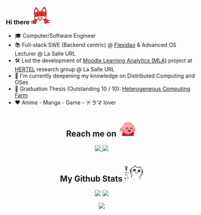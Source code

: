### Hi there <img src="https://raw.githubusercontent.com/JiahuiChen99/JiahuiChen99/main/assets/pyong.gif" width="50" alt="pyong">

- 🎓 Computer/Software Engineer
- 📚 Full-stack SWE (Backend centric) @ [Flexidao](https://www.flexidao.com/) & Advanced OS Lecturer @ La Salle URL
- 🛠️ Led the development of [Moodle Learning Analytics (MLA)](https://github.com/LS-LEDA/MLA) project at [HERTEL](https://www.salleurl.edu/en/research/groups-and-institutes/human-environment-research-group/technology-enhanced-learning) research group @ La Salle URL
- 🌱 I'm currently deepening my knowledge on Distributed Computing and OSes
- 📜 Graduation Thesis (Outstanding 10 / 10): [Heterogeneous Computing Farm](https://github.com/JiahuiChen99/Heterogeneous-Computing-Farm)
- ❤️ Anime - Manga - Game - ドラマ lover

<h2 align="center">
  Reach me on
  <img src="https://raw.githubusercontent.com/JiahuiChen99/JiahuiChen99/main/assets/kirby.gif" width="50" alt="floating kirby">
</h2>

<p align="center">
  <a href="mailto:jiahui@jiahuichen.dev">
    <img src="https://img.shields.io/badge/-Jiahui1-0078D4?style=for-the-badge&logo=microsoft-outlook&logoColor=white&link=mailto:jiahui@jiahuichen.dev"/>
  </a>
  <a href="https://www.linkedin.com/in/JiahuiChen99/">
    <img src="https://img.shields.io/badge/-Jiahui%20Chen-blue?style=for-the-badge&logo=Linkedin&logoColor=white&link=https://www.linkedin.com/in/JiahuiChen99/"/>
  </a>
</p>

<h2 align="center">
  My Github Stats
  <img src="https://raw.githubusercontent.com/JiahuiChen99/JiahuiChen99/main/assets/sugoi%20neko.png" width="50" alt="sugoi neko">
</h2>

<p align="center">
  <img src="https://github-readme-stats.vercel.app/api?username=JiahuiChen99&count_private=true&count_private=true&show_icons=true&hide_border=true&theme=tokyonight" width="400"/>
  <img src="http://github-readme-streak-stats.herokuapp.com?user=JiahuiChen99&theme=tokyonight&hide_border=true" width="400"/>
</p>

<p align="center">
  <img src="https://github-readme-stats.vercel.app/api/top-langs/?username=JiahuiChen99&layout=compact&hide_border=true&custom_title=My%20Poison&theme=tokyonight"/>
</p>
